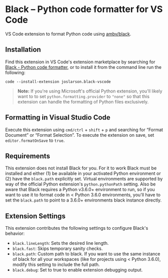 # Black – Python code formatter for VS Code

VS Code extension to format Python code using [ambv/black](https://github.com/ambv/black).


## Installation

Find this extension in VS Code's extension marketplace by searching for [Black - Python code formatter](https://marketplace.visualstudio.com/items?itemName=joslarson.black-vscode), or to install it from the command line run the following:

```
code --install-extension joslarson.black-vscode
```

> **Note:** If you're using Microsoft's official Python extension, you'll likely want to to set `python.formatting.provider` to `"none"` so that this extension can handle the formatting of Python files exclusively.

## Formatting in Visual Studio Code

Execute this extension using `cmd/ctrl` + `shift` + `p` and searching for “Format Document” or “Format Selection”. To execute the extension on save, set `editor.formatOnSave` to `true`.

## Requirements

This extension does not install Black for you. For it to work Black must be installed and either (1) be available in your activated Python environment or (2) have the `black.path` explicitly set. Virtual environments are supported by way of the official Python extension's `python.pythonPath` setting. Also be aware that Black requires a Python v3.6.0+ environment to run, so if you want to use it to format code in < Python 3.6.0 environments, you'll have to set the `black.path` to point to a 3.6.0+ environments black instance directly.


## Extension Settings

This extension contributes the following settings to configure Black's behavior:

* `black.lineLength`: Sets the desired line length.
* `black.fast`: Skips temporary sanity checks.
* `black.path`: Custom path to black. If you want to use the same instance of black for all your workspaces (like for projects using < Python 3.6.0), modify this setting to include the full path.
* `black.debug`: Set to true to enable extension debugging output.
